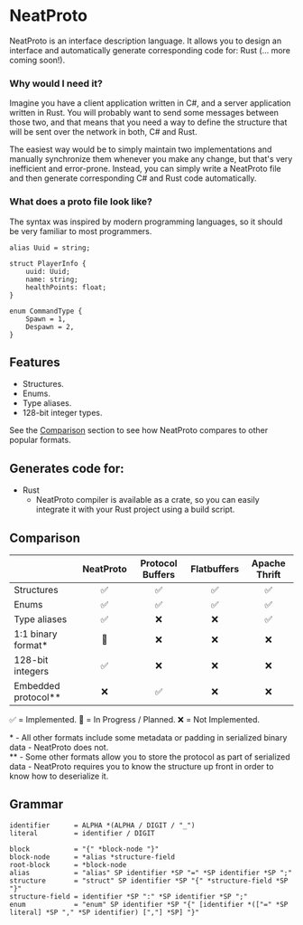 # NeatProto

NeatProto is an interface description language. It allows you to design an interface and automatically generate
corresponding code for: Rust (... more coming soon!).

### Why would I need it?

Imagine you have a client application written in C#, and a server application written in Rust.
You will probably want to send some messages between those two, and that means that you need
a way to define the structure that will be sent over the network in both, C# and Rust.

The easiest way would be to simply maintain two implementations and manually synchronize them whenever
you make any change, but that's very inefficient and error-prone. Instead, you can simply write a NeatProto file and
then generate corresponding C# and Rust code automatically.

### What does a proto file look like?

The syntax was inspired by modern programming languages, so it should be very familiar to most programmers.

```
alias Uuid = string;

struct PlayerInfo {
    uuid: Uuid;
    name: string;
    healthPoints: float;
}

enum CommandType {
    Spawn = 1,
    Despawn = 2,
}
```

## Features

* Structures.
* Enums.
* Type aliases.
* 128-bit integer types.

See the <a href="#Comparison">Comparison</a> section to see how NeatProto compares to other popular formats.

## Generates code for:

* Rust
    - NeatProto compiler is available as a crate, so you can easily integrate it with your Rust project using a
      build script.

## Comparison

|                     | NeatProto | Protocol Buffers | Flatbuffers | Apache Thrift |
|---------------------|:---------:|:----------------:|:-----------:|:-------------:|
| Structures          |     ✅     |        ✅         |      ✅      |       ✅       |
| Enums               |     ✅     |        ✅         |      ✅      |       ✅       |
| Type aliases        |     ✅     |        ❌         |      ❌      |       ✅       |
| 1:1 binary format*  |    🚧     |        ❌         |      ❌      |       ❌       |
| 128-bit integers    |     ✅     |        ❌         |      ❌      |       ❌       |
| Embedded protocol** |     ❌     |        ✅         |      ❌      |       ❌       |

✅ = Implemented.
🚧 = In Progress / Planned.
❌ = Not Implemented.

\* - All other formats include some metadata or padding in serialized binary data - NeatProto does not. \
\** - Some other formats allow you to store the protocol as part of serialized data - NeatProto requires you to know
the structure up front in order to know how to deserialize it.

## Grammar

```abnf
identifier      = ALPHA *(ALPHA / DIGIT / "_")
literal         = identifier / DIGIT

block           = "{" *block-node "}"
block-node      = *alias *structure-field
root-block      = *block-node 
alias           = "alias" SP identifier *SP "=" *SP identifier *SP ";"
structure       = "struct" SP identifier *SP "{" *structure-field *SP "}"
structure-field = identifier *SP ":" *SP identifier *SP ";"
enum            = "enum" SP identifier *SP "{" [identifier *(["=" *SP literal] *SP "," *SP identifier) [","] *SP] "}"
```
